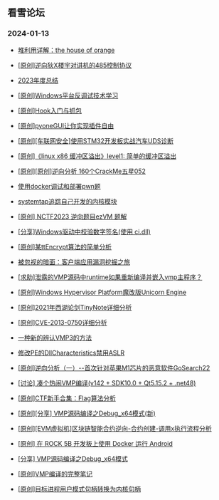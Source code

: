 ## 看雪论坛 
### 2024-01-13

+ [堆利用详解：the house of orange](https://bbs.kanxue.com/thread-280167.htm)

+ [[原创]逆向狄X楼宇对讲机的485控制协议](https://bbs.kanxue.com/thread-280166.htm)

+ [2023年度总结](https://bbs.kanxue.com/thread-280083.htm)

+ [[原创]Windows平台反调试技术学习](https://bbs.kanxue.com/thread-280080.htm)

+ [[原创]Hook入门与抓包](https://bbs.kanxue.com/thread-280076.htm)

+ [[原创]pyoneGUI让你实现插件自由](https://bbs.kanxue.com/thread-280053.htm)

+ [[原创][车联网安全]使用STM32开发板实战汽车UDS诊断](https://bbs.kanxue.com/thread-280045.htm)

+ [[原创]《linux x86 缓冲区溢出》level1: 简单的缓冲区溢出](https://bbs.kanxue.com/thread-280037.htm)

+ [[原创][原创]逆向分析 160个CrackMe五星052](https://bbs.kanxue.com/thread-280036.htm)

+ [使用docker调试和部署pwn题](https://bbs.kanxue.com/thread-280028.htm)

+ [systemtap追踪自己开发的内核模块](https://bbs.kanxue.com/thread-280023.htm)

+ [[原创] NCTF2023 逆向题目ezVM 题解](https://bbs.kanxue.com/thread-279992.htm)

+ [[分享]Windows驱动中校验数字签名(使用 ci.dll)](https://bbs.kanxue.com/thread-279976.htm)

+ [[原创]某ttEncrypt算法的简单分析](https://bbs.kanxue.com/thread-279953.htm)

+ [被忽视的暗面：客户端应用漏洞挖掘之旅](https://bbs.kanxue.com/thread-279951.htm)

+ [[求助]泄露的VMP源码中runtime如果重新编译并嵌入vmp主程序？](https://bbs.kanxue.com/thread-279937.htm)

+ [[原创]Windows Hypervisor Platform魔改版Unicorn Engine](https://bbs.kanxue.com/thread-279913.htm)

+ [[原创]2021年西湖论剑TinyNote详细分析](https://bbs.kanxue.com/thread-279910.htm)

+ [[原创]CVE-2013-0750详细分析](https://bbs.kanxue.com/thread-279907.htm)

+ [一种新的辨认VMP3的方法](https://bbs.kanxue.com/thread-279903.htm)

+ [修改PE的DllCharacteristics禁用ASLR](https://bbs.kanxue.com/thread-279901.htm)

+ [[原创]逆向分析（一）--首次针对苹果M1芯片的恶意软件GoSearch22](https://bbs.kanxue.com/thread-279900.htm)

+ [[讨论] 凑个热闹VMP编译(v142 + SDK10.0 + Qt5.15.2 + .net48)](https://bbs.kanxue.com/thread-279891.htm)

+ [[原创]CTF新手合集：Flag算法分析](https://bbs.kanxue.com/thread-279888.htm)

+ [[原创][分享] VMP源码编译之Debug_x64模式(新)](https://bbs.kanxue.com/thread-279886.htm)

+ [[原创][EVM虚拟机]区块链智能合约逆向-合约创建-调用x执行流程分析](https://bbs.kanxue.com/thread-279885.htm)

+ [[原创] 在 ROCK 5B 开发板上使用 Docker 运行 Android](https://bbs.kanxue.com/thread-279884.htm)

+ [[分享] VMP源码编译之Debug_x64模式](https://bbs.kanxue.com/thread-279883.htm)

+ [[原创]VMP编译的完整笔记](https://bbs.kanxue.com/thread-279882.htm)

+ [[原创]目标进程用户模式句柄转换为内核句柄](https://bbs.kanxue.com/thread-279881.htm)

